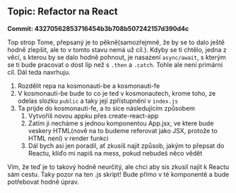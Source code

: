 ## Topic: Refactor na React

**Commit: 43270562853716454b3b708b507242157d390d4c**

Top strop Tome, přepsaný je to pěkně(samozřejmně, že by se to dalo ještě hodně zlepšit, ale to v tomto stavu nemá už cíl.).
Kdyby se ti chtělo, jedna z věcí, s kterou by se dalo hodně pohnout, je nasazení `async/await`, s kterým se ti bude pracovat o dost líp než s `.then` a `.catch`.
Tohle ale není primární cíl.
Dál teda navrhuju.

1. Rozdělit repa na kosmonauti-be a kosmonauti-fe
2. V kosmonauti-be bude to co je ted v kosmonautech, krome toho, ze odelas slozku `public` a taky její zpřístupnění v `index.js`
3. Ta prijde do kosmonauti-fe, a to sice následujícím způsobem
   1. Vytvoříš novou appku přes create-react-app
   2. Zatím ji necháme s jednou komponentou App.jsx, ve ktere bude veskery HTML(nově na to budeme referovat jako JSX, protože to HTML není) v render funkci
   3. Dál bych asi jen poradil, ať zkusíš najít způsob, jakým to přepsat do Reactu, klíďo mi napiš na mess, pokud nebudeš něco vědět

Vím, že teď je to takový hodně neurčitý, ale chci aby sis zkusil najít k Reactu sám cestu.
Taky pozor na ten .js skript! Bude přímo v té komponentě a bude potřebovat hodně úprav.
